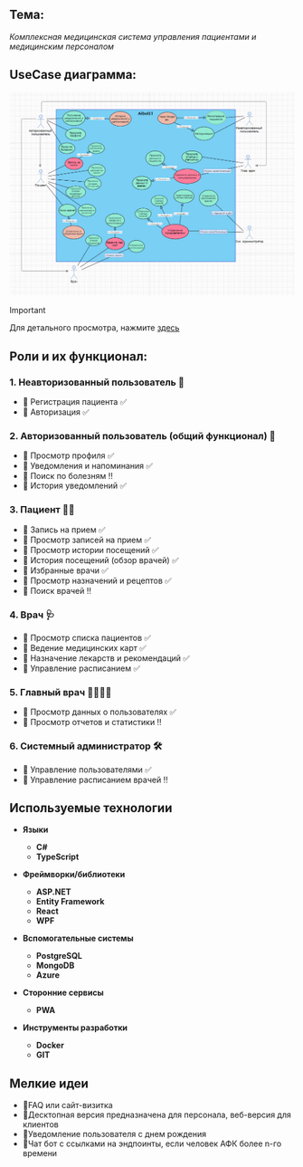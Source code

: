 ## Тема:
*Комплексная медицинская система управления пациентами и медицинским персоналом*

## UseCase диаграмма:
![alt text](img/Diploma_diagram.PNG)


> [!IMPORTANT]
> Для детального просмотра, нажмите [здесь](https://viewer.diagrams.net/?highlight=0000ff&layers=1&nav=1&title=UML%20%D0%B4%D0%B8%D0%B0%D0%B3%D1%80%D0%B0%D0%BC%D0%BC%D0%B0%20%D0%B4%D0%B8%D0%BF%D0%BB%D0%BE%D0%BC.drawio#R7V1bc%2BI4Fv41PIayJEuWHkMIvV2zMztVMzU78%2BiAk7BNcAac7mR%2B%2FcrYMroZG0eWIaEf0lgYY3Q%2Bnct3jo5H6Obp9csmfn78OV0kqxEMFq8jNB1BCGkY8v%2FykbdyBGNQjDxslotiTBr4bflPUg4G5ejLcpFslROzNF1ly2d1cJ6u18k8U8bizSb9oZ52n67Ub32OHxJj4Ld5vDJH%2F7tcZI%2FlKCBs%2F8a%2FkuXDY%2FnVFEbFG0%2BxOLn8JdvHeJH%2BkIbQ7QjdbNI0K149vd4kq3z2xLwUn5vVvFvd2CZZZ20%2BcPX2O36eTebpLz%2Bt%2Fvj7G3i4iSZXtLzM93j1Uv7i8m6zNzEFm%2FRlvUjyqwQjNPnxuMyS357jef7uDy51PvaYPa34EeAvt9km%2FZbcpKt0s%2Fs0AjMYTvg9Te6Xq5U0HrH5%2FX3Ix83fIe4p2WTJqzRU%2Fq4vSfqUZJs3fkr5bhiVc1yi7AricuCHJDMUloOPkrwAEKNxiZSH6vL7yeQvyvk8Ym4FEqSpTBYcXOVhuske04d0Ha9u96MTdbL35%2Fw7TZ%2FLKf5fkmVv5UqJX7LUNuvB7h9%2FJ%2F9GAdz8w8l6cZ0vC354t0rn34qh2XIlBLiIt4%2FV9xfXlT9fjPyHy3%2BZ5bMNim9Zi6VL8qPXZfZneYX89V%2Fi9ZpP65%2Fywf4d%2BfPbLN5k0nEtQvIfJw8cBX1IL%2BI5ZfGwi3hOWDwouIjnlMUDLuI5ZfGYXtZFPCckHnQRzymLJ7yI55TFgy%2FiOWXxkIt4Tlk8F9bgpMVzYQ1OWjwX1uCUxRNeWIOTFs%2BFNThp8ZSsgZKsISv%2BDZP7lH%2BRLDjy90sq3rja7u7smp8A4fPr%2Fk3%2B6mH3P%2F9JbJb%2FnQQjPmmU7F7T3V%2B8%2BzvdjVffx%2B%2B8%2BMryAjpsto%2Fxc%2F7y5Wl1Pc9yGU%2FydM5yznER3yWrX9PtMlum61yoaZalT9IJ16vlQ%2F5GluNHzi3l31hOMsxloGWUFnFC7%2Bc2bJE5Te7uD8mlfa4JITXXBAMz1YRtiaagrzxTiPqEBdwJPpDAEQ0LgqOFrsPGAQhwRBUQMDg4CMI%2BQYB24p8IEPC%2FcMw%2FUbw6MYBUefadOfiWZPPH8uAkoAMoVRUIM6ETUq%2FQwT1C5xoIU8KBASrQFH%2FD3d8bydhM5bNLk6PDC%2B5e35bjn94gAcpUQJHBlRE%2BSw6jVhbb9GUzT1o4ZtwLfEiyQycSB24gPksKwsfsRi5m9ywZBB%2BzSx3MLjlLAsDH7DIXs3uW8buH2RXm732ze5ZJ%2B3fMLmo7u9DF7J5lzt3H7CIXs3uWKXMfsxu6mN2zzHj7mF3sYnbPMmH9jtkN286uC1KZfLZYDbedXRexGvlssVrr2XWiGQaN1e7vjdmFJ%2BLvhi58hmjAWC2fW%2B%2Bz29aqhS58hmjgWO3%2B3u%2FsihDMj1WLBozVcuz6nl1BLDqPhH%2BQxVe8fCN%2FRb9s%2F1k%2Bg%2B%2BPP0VXtk2DRyYMqC1hcL28S1dff2%2FL6WfJaz5eu%2Ftwna5zscqsfDkUl4z%2BnE90IucCBNX%2FtFwsdpiwbXdUcSInAaA4Lm9SJAlm8dNyldPzfySbRbyOq19j0PwW8dcz%2F4GwotW%2Bx9Cy7zGycP8uNj1aoQHfD436NORUKkiQk49qRmifTYrEeHFm9ampVNJQJDVZnpgqb%2FRuI3%2FpZCZdZLL7yE39xaubwcr5552kWuXfPYnn3x52yNfWkgsg6ymsK4g85rCsQCYmkPN0ZiBJF7VIVhLpnNmozH62K7UpzjHM2Gq1fN7WqSZJ7oelVqOVdLAYoKDwDhFiwoiB5G4BHcEBG3Cw6TW%2FeIiseGDt1ZAVD4MKt1cRBpoIgSUr7VmE1GKbdAHsXbRyLjVNenhaAR3tiwnBSComHOPyaPo62tcZTt%2FKA7tT1uQK1isuUzANilSMbZJVnC2%2Fq7dhk0T5Db%2Bmy51ZrzQ5UeWuOxrF7Zefkv1O40JGTwcdF4Wva1xqB43qh3dHC%2FsUaIkGRQshupagnfFC9Usxv3gB74%2BKQB4V7XxeWyVVJHyEyrzg0rzA4EuaPvBrc1Bk83Fbd7O1tdEMRZLcsZhZsOzCcEDUwhUEtlYuuryd2Q3Qa23lJZD5OIGMXhx%2BVfWxGiyOEW6X7rjOJJDdihCmqsa8VcKZfdiifSSUMDoZ2qfdqSDDp72dTB35tDjULYxFuFaXtjfNBC02Z7%2BXQ17qqKzMVsJMKfCEgTit0gJYqtG9lbAxqbkIEzih4sVUUlUz4zrUOEe7Wk9AqkFIS4C5ABLUtYQtvBVpb7VbWW9IshF3fbi71Y6qMQBMDBROL2ChGNj7vbujN%2Fno12Sz5D86522P9IZldvyAshzKHQ6NmDnq6g3rXpQRh%2FXsDEPbnqQe4ORS9jWLdijZd46EBpe9xV3OjZJGlJqObkWRfhJD1Mmjub2dsGvmxhCZHIvo3aIYImvbzN4MkZ14V1waKvmr1yOoyrU8BKoLJEXL%2B5BpVoLgpATs0mUNLZvLKiJWlqeubNyJ08Kb90mjGTu4fZBocFDONdL0vR5ttDUcpgkifg0HsjJo8VO%2B6EraQT66fc04cqqxB%2BWMGsbLWoEhcERGckFGcDQO5U4CMp0LfOEQNLswlUzfCTqmmQ6jjXJrdwUHUIUdZX5RZ4t8zg119j4VRRrhQDzlHHst%2FOxmXekKowBFwZgRHlYGURQB4VlU6i1EY%2B5l87dpSEiARe3q0QgOMeBfQxgDIfeLAqbBGY8RxgixADMEI1Fl6AvdVu76TNENjkO31Sfwl1oTcZCLyNPZkuBG%2FtCSgNTNkiDwhJeErd9BM6irNkPAgLSEd9gJ4W1R5wUjCGt%2BIO5o2vULGZRG34K2xR4dMrL2vF1kcAoywXGjUw%2BWHIpc9NU6teYvNrVUec1m0Q2bOGLBkap8rNkUYb68ZFOQpUCoS6pMKwEENoiYVJNcIGjrqTMdthzQBgeXVEVkE79XqkJEMH1SFaqzPg6A5tIQNHAGBA1aEBQC1WJUVPaxpodqXIbv4rHwOCrj63q%2Belkkp%2Bp3c6AyqAKVBqQLUiuXfBxRQZcUFwxIdNAxzw%2B6477RWRe%2BQvMCod4cMaMqHtCO%2FjhheMz2%2F6JIu26E%2Fa4OC%2BXSxdDKtdVWE4vVfFB7X%2BzDW9k3DaqK1Y08Ol3W7pW9Wt2%2BKLJG1VHA%2FmRsa9ewjmn5BqBfqG%2FtUZNf7qA9GlPSchJ5Zly5qMVl9WnontRI9wom4kaNEArHUN17CK2aBI2xT11yHLPTXZdUXkxObcleDMKH6cWevZhiaQylYfQSfAQ7ahhDVel1UH1rmPoahPYaxqzBPsAFXKueiVz1DVQuIDCqvvlf3EQc4I%2BukXBoaCQkCHhl40A0jryqJA%2F1Dwc72PvIdISD1j%2F0p3Y87yAKa%2FhHufJNpg7hwSo4SSd00SrqFexaxdLcaMhAyWVpnF6jbWuqDES%2FTT87OcRyOboybiij0CzEqN9oN9QIlNDmoyKLZurNHGAbL9gvxwz3AyXTVpXdD8Qx45Oqsu9sLvQ4GHoul8MW5qRjHCzXPkfqyIFdQ1qdtbwttep0gCWmDUqKygL7j%2BKKEqT6oSegdWxFQP44Nn8MW7EkToVhQ7or0FqzaBcK9Wr7vjXLcb0PPl%2BFjL6Br%2FNmHaw1QGAtbQif%2BvhNOu05P2Fbf8cQ1Nxx3Y3pHxA3tkdacQtOcUfqPdxjCzBaEi3tOzF9fLOlP0Zm8L0jZABnOcKK6RozRBvMV9%2FeMhnUWyb65pLO3rJWDBh5rsgQT2%2FQdYu5xfAAlXIjn1w9zOpaUiKidcZwMbVlS5nLsj2qdUGw1m15bc9CBs0ggwb14FITwEE1gbaAWdfaLF0TEM80K7FFQ2dXm1WlIEXCsZnxl%2Bwc7gfCzc3pYFus40asu%2FLmMWFjptYiYwLGQdgN3rqCpJ6DN2JJgk%2Br5rnHcjyV6ZPTDKbBk0soYD0tVH321jCnU8kCm%2F74B85c6njBbfud9dj7tqb5LZLIPDl11CYR1a0oPui%2FJm9wAIBAi7UjGwJskVd%2FLpWH5pd6hTFCIyXyItHgkdegaW29NybrWq%2FH8YVUfNGoMni%2BjJIltR0VbS1lekVuSygMhULoyCfTUjFEUwObTU8GUJ7xXNNG0OUzApxku13YGhRU5S%2FCPRHVvoq5CatiGhnZusfvrrn2cVtvPh%2FhrPfJ7bwxBjDtUkaPMUeMs3HLCDQwzoHeX%2FHoT4jf0itJHVlsY8e0qzwod%2FfVGGfNm5Z9bblTq1nMTCVF2l%2Btzvv6KebHtoeWuXCs9IScLRHrtV8nPU7Pde6GVDepQzcbZ0M6VEZjPNS92bje%2FcbzFgha3%2Ff1WB1URdxmCaBcWFz1VXt%2FF%2BmZuPJHpciB0fiAmW31qh2pftrqiZTE0JonGDOmMJZjxAbdMkEHbftp6qTOLV8NneR50wQ9QKuv77b5f351VLvnK%2FWri07XNwJhs29kZR37U1G23VvDAKi%2B%2F8ZnhYsealUKcDiWmlpY6vPL41l7m3nMyNG2bCht3lvorLmkVl8XdS460XdxeG6FTa0dqM4Votx3o9peAtSpC0h7%2BDaj0l%2BemLv1Ko9uFPx33TlAfIePPbDxWqsNUHMdud0VKW3wZyDwsSM7jHUv3xZaAosd7o27Z5bI8r3JYlc8Q7Bv8f9x2QaoMe3EUpHnmW1gHkry8NE8Zxge7sTdM9NQLJTBmIZAMzq4q1NlMA3EM9PALOznxXydh%2FnSWQdLGOnZfFlZh507vn2O14pc65rEkromsQNXTFkfA9m4G9z41L4zbTEjPXem7U6CHDIJfaAXiY2VjSSIrmvdwddGggxsab0974I1B399WlSgP%2BvaWT6ReN5Kziw8BbeohTEsG0zIDx6mknkMxWm3pQVW6hVE%2BxL%2B7sVOttc0%2BrYrbNtlY3swV292suJxXXanAcaDSatIzkrQt%2Bz2%2BekMU6BrosH3boLAXqJQekRyQuYCER8QqbaoC9%2BFWXwXzxCxMEeWhN%2B1vH1EBs61UfxWJQUD23PSL7ByDyu91AXZ8oJ%2Bn3gOAhv7dHZZl32PUcgUGgsVOyXabPPLH62jbmdvfGZSXdf23omxFsmeEjN%2Bsj2A7p6FVP3Tcj8MjQOppbr2zLrWnr9eJu27iRQIDpTtnOFiQfz3KI8VgA2LxQJteZ9spCU82f5BCP1kPF2uFo%2FPFQPs0GpBgaPVosXJvhsDg%2BBAjdIZrhZC1FrMoHq%2F02oJIZVXC%2BDXO5%2FF0pydcfcQPqRtyIvAOML71UG7Lo%2BQ6jvZCcBj7tZX%2F4Dn9XJcAcxpP36Sm4MQawDvu5lmc%2B9l2hLhLbpuOntwTb7NMKzQTDVICiV69FNsQsKXSQXlCGmXdWUL%2BOEmzXM5%2B9N5wPb4c7pI8jP%2BDw%3D%3D)

## Роли и их функционал:

### **1. Неавторизованный пользователь** 🚫
- :black_square_button: Регистрация пациента :white_check_mark:
- :black_square_button: Авторизация :white_check_mark:

### **2. Авторизованный пользователь (общий функционал)** 🔑
- :black_square_button: Просмотр профиля :white_check_mark:
- :black_square_button: Уведомления и напоминания :white_check_mark:
- :black_square_button: Поиск по болезням :bangbang:
- :black_square_button: История уведомлений :white_check_mark:

### **3. Пациент** 👦👧
- :black_square_button: Запись на прием :white_check_mark:
- :black_square_button: Просмотр записей на прием :white_check_mark:
- :black_square_button: Просмотр истории посещений :white_check_mark:
- :black_square_button: История посещений (обзор врачей) :white_check_mark:
- :black_square_button: Избранные врачи :white_check_mark:
- :black_square_button: Просмотр назначений и рецептов :white_check_mark:
- :black_square_button: Поиск врачей :bangbang:

### **4. Врач** 🩺
- :black_square_button: Просмотр списка пациентов :white_check_mark:
- :black_square_button: Ведение медицинских карт :white_check_mark:
- :black_square_button: Назначение лекарств и рекомендаций :white_check_mark:
- :black_square_button: Управление расписанием :white_check_mark:

### **5. Главный врач** 👨‍⚕️👩‍⚕️
- :black_square_button: Просмотр данных о пользователях :white_check_mark:
- :black_square_button: Просмотр отчетов и статистики :bangbang:

### **6. Системный администратор** 🛠️
- :black_square_button: Управление пользователями :white_check_mark:
- :black_square_button: Управление расписанием врачей :bangbang:




## Используемые технологии

- **Языки**
  - **C#**
  - **TypeScript**

- **Фреймворки/библиотеки**
  - **ASP.NET**
  - **Entity Framework**
  - **React**
  - **WPF**

- **Вспомогательные системы**
  - **PostgreSQL**
  - **MongoDB**
  - **Azure**

- **Сторонние сервисы**
  - **PWA**

- **Инструменты разработки**
  - **Docker**
  - **GIT**

## Мелкие идеи
- :black_square_button:FAQ или сайт-визитка
- :black_square_button:Десктопная версия предназначена для персонала, веб-версия для клиентов
- :black_square_button:Уведомление пользователя с днем рождения
- :black_square_button:Чат бот с ссылками на эндпоинты, если человек АФК более n-го времени
